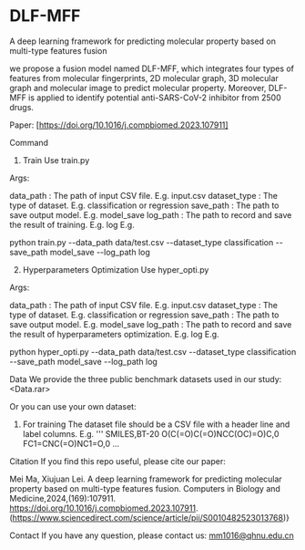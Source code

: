# DLF-MFF
A deep learning framework for predicting molecular property based on multi-type features fusion

we propose a fusion model named DLF-MFF, which integrates four types of features from molecular fingerprints, 2D molecular graph, 3D molecular graph and molecular image to predict molecular property. Moreover, DLF-MFF is applied to identify potential anti-SARS-CoV-2 inhibitor from 2500 drugs.

Paper: [https://doi.org/10.1016/j.compbiomed.2023.107911]

Command
1. Train
Use train.py

Args:

data_path : The path of input CSV file. E.g. input.csv
dataset_type : The type of dataset. E.g. classification or regression
save_path : The path to save output model. E.g. model_save
log_path : The path to record and save the result of training. E.g. log
E.g.

python train.py  --data_path data/test.csv  --dataset_type classification  --save_path model_save  --log_path log

2. Hyperparameters Optimization
Use hyper_opti.py

Args:

data_path : The path of input CSV file. E.g. input.csv
dataset_type : The type of dataset. E.g. classification or regression
save_path : The path to save output model. E.g. model_save
log_path : The path to record and save the result of hyperparameters optimization. E.g. log
E.g.

python hyper_opti.py  --data_path data/test.csv  --dataset_type classification  --save_path model_save  --log_path log

Data
We provide the three public benchmark datasets used in our study: <Data.rar>

Or you can use your own dataset:

1. For training
The dataset file should be a CSV file with a header line and label columns. E.g. ''' SMILES,BT-20 O(C(=O)C(=O)NCC(OC)=O)C,0 FC1=CNC(=O)NC1=O,0 ...

Citation
If you find this repo useful, please cite our paper:

Mei Ma, Xiujuan Lei. A deep learning framework for predicting molecular property based on multi-type features fusion. Computers in Biology and Medicine,2024,(169):107911. https://doi.org/10.1016/j.compbiomed.2023.107911. (https://www.sciencedirect.com/science/article/pii/S0010482523013768)}

Contact
If you have any question, please contact us: mm1016@qhnu.edu.cn
